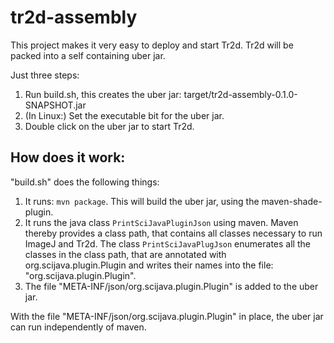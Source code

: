 # tr2d-assembly

This project makes it very easy to deploy and start Tr2d. Tr2d will be packed into a self containing uber jar.

Just three steps:
1. Run build.sh, this creates the uber jar: target/tr2d-assembly-0.1.0-SNAPSHOT.jar
2. (In Linux:) Set the executable bit for the uber jar.
3. Double click on the uber jar to start Tr2d.

## How does it work:

"build.sh" does the following things:
1. It runs: ```mvn package```. This will build the uber jar, using the maven-shade-plugin.
2. It runs the java class ```PrintSciJavaPluginJson``` using maven.
   Maven thereby provides a class path, that contains all classes necessary to run ImageJ and Tr2d. 
   The class ```PrintSciJavaPlugJson``` enumerates all the classes in the class path, that are annotated with org.scijava.plugin.Plugin and writes their names into the file:
   "org.scijava.plugin.Plugin".
3. The file "META-INF/json/org.scijava.plugin.Plugin" is added to the uber jar.

With the file "META-INF/json/org.scijava.plugin.Plugin" in place, the uber jar can run independently of maven.
